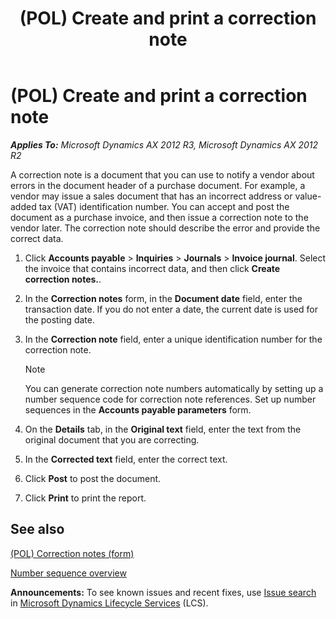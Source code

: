 ﻿---
title: (POL) Create and print a correction note
TOCTitle: (POL) Create and print a correction note
ms:assetid: dba55c58-af0b-45fe-a585-f55f140e6475
ms:mtpsurl: https://technet.microsoft.com/en-us/library/JJ711301(v=AX.60)
ms:contentKeyID: 49387119
ms.date: 04/18/2014
mtps_version: v=AX.60
f1_keywords:
- correction note
- correct vendor document
- Poland correction note
---

# (POL) Create and print a correction note 


_**Applies To:** Microsoft Dynamics AX 2012 R3, Microsoft Dynamics AX 2012 R2_

A correction note is a document that you can use to notify a vendor about errors in the document header of a purchase document. For example, a vendor may issue a sales document that has an incorrect address or value-added tax (VAT) identification number. You can accept and post the document as a purchase invoice, and then issue a correction note to the vendor later. The correction note should describe the error and provide the correct data.

1.  Click **Accounts payable** \> **Inquiries** \> **Journals** \> **Invoice journal**. Select the invoice that contains incorrect data, and then click **Create correction notes.**.

2.  In the **Correction notes** form, in the **Document date** field, enter the transaction date. If you do not enter a date, the current date is used for the posting date.

3.  In the **Correction note** field, enter a unique identification number for the correction note.
    

    > [!NOTE]
    > <P>You can generate correction note numbers automatically by setting up a number sequence code for correction note references. Set up number sequences in the <STRONG>Accounts payable parameters</STRONG> form.</P>



4.  On the **Details** tab, in the **Original text** field, enter the text from the original document that you are correcting.

5.  In the **Corrected text** field, enter the correct text.

6.  Click **Post** to post the document.

7.  Click **Print** to print the report.

## See also

[(POL) Correction notes (form)](https://technet.microsoft.com/en-us/library/jj678138\(v=ax.60\))

[Number sequence overview](number-sequence-overview.md)

  
**Announcements:** To see known issues and recent fixes, use [Issue search](http://go.microsoft.com/fwlink/?linkid=389258) in [Microsoft Dynamics Lifecycle Services](http://go.microsoft.com/fwlink/?linkid=306505) (LCS).

